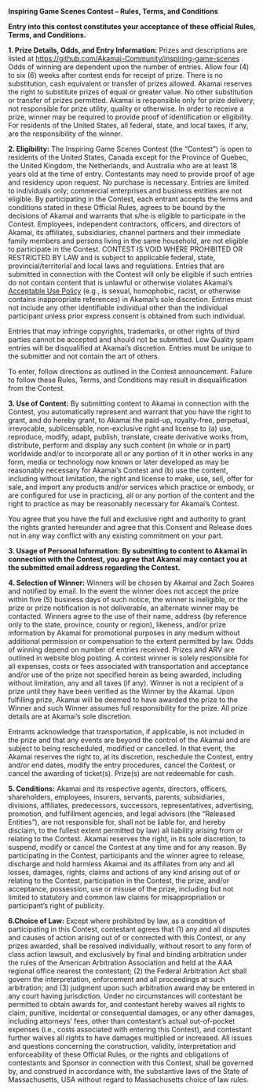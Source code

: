 **Inspiring Game Scenes Contest – Rules, Terms, and Conditions**

**Entry into this contest constitutes your acceptance of these official Rules, Terms, and Conditions.**

**1. Prize Details, Odds, and Entry Information:** Prizes and descriptions are listed at https://github.com/Akamai-Community/inspiring-game-scenes . Odds of winning are dependent upon the number of entries. Allow four (4) to six (6) weeks after contest ends for receipt of prize. There is no substitution, cash equivalent or transfer of prizes allowed. Akamai reserves the right to substitute prizes of equal or greater value. No other substitution or transfer of prizes permitted. Akamai is responsible only for prize delivery; not responsible for prize utility, quality or otherwise. In order to receive a prize, winner may be required to provide proof of identification or eligibility. For residents of the United States, all federal, state, and local taxes, if any, are the responsibility of the winner. 

**2. Eligibility:** The Inspiring Game Scenes Contest (the “Contest”) is open to residents of the United States, Canada except for the Province of Quebec, the United Kingdom, the Netherlands, and Australia who are at least 18 years old at the time of entry. Contestants may need to provide proof of age and residency upon request. No purchase is necessary. Entries are limited to individuals only; commercial enterprises and business entities are not eligible. By participating in the Contest, each entrant accepts the terms and conditions stated in these Official Rules, agrees to be bound by the decisions of Akamai and warrants that s/he is eligible to participate in the Contest. Employees, independent contractors, officers, and directors of Akamai, its affiliates, subsidiaries, channel partners and their immediate family members and persons living in the same household, are not eligible to participate in the Contest. CONTEST IS VOID WHERE PROHIBITED OR RESTRICTED BY LAW and is subject to applicable federal, state, provincial/territorial and local laws and regulations. Entries that are submitted in connection with the Contest will only be eligible if such entries do not contain content that is unlawful or otherwise violates Akamai’s [Acceptable Use Policy](https://www.akamai.com/legal/privacy-and-policies/acceptable-use-policy) (e.g., is sexual, homophobic, racist, or otherwise contains inappropriate references) in Akamai’s sole discretion. Entries must not include any other identifiable individual other than the individual participant unless prior express consent is obtained from such individual. 

Entries that may infringe copyrights, trademarks, or other rights of third parties cannot be accepted and should not be submitted. Low Quality spam entries will be disqualified at Akamai’s discretion. Entries must be unique to the submitter and not contain the art of others. 

To enter, follow directions as outlined in the Contest announcement. Failure to follow these Rules, Terms, and Conditions may result in disqualification from the Contest.

**3. Use of Content:** By submitting content to Akamai in connection with the Contest, you automatically represent and warrant that you have the right to grant, and do hereby grant, to Akamai the paid-up, royalty-free, perpetual, irrevocable, sublicensable, non-exclusive right and license to (a) use, reproduce, modify, adapt, publish, translate, create derivative works from, distribute, perform and display any such content (in whole or in part) worldwide and/or to incorporate all or any portion of it in other works in any form, media or technology now known or later developed as may be reasonably necessary for Akamai’s Contest and (b) use the content, including without limitation, the right and license to make, use, sell, offer for sale, and import any products and/or services which practice or embody, or are configured for use in practicing, all or any portion of the content and the right to practice as may be reasonably necessary for Akamai’s Contest. 

You agree that you have the full and exclusive right and authority to grant the rights granted hereunder and agree that this Consent and Release does not in any way conflict with any existing commitment on your part.

**3. Usage of Personal Information:** **By submitting to content to Akamai in connection with the Contest, you agree that Akamai may contact you at the submitted email address regarding the Contest.** 

**4. Selection of Winner:** Winners will be chosen by Akamai and Zach Soares and notified by email. In the event the winner does not accept the prize within five (5) business days of such notice, the winner is ineligible, or the prize or prize notification is not deliverable, an alternate winner may be contacted. Winners agree to the use of their name, address (by reference only to the state, province, county or region), likeness, and/or prize information by Akamai for promotional purposes in any medium without additional permission or compensation to the extent permitted by law.  Odds of winning depend on number of entries received. Prizes and ARV are outlined in website blog posting. A contest winner is solely responsible for all expenses, costs or fees associated with transportation and acceptance and/or use of the prize not specified herein as being awarded, including without limitation, any and all taxes (if any). Winner is not a recipient of a prize until they have been verified as the Winner by the Akamai. Upon fulfilling prize, Akamai will be deemed to have awarded the prize to the Winner and such Winner assumes full responsibility for the prize. All prize details are at Akamai’s sole discretion.

Entrants acknowledge that transportation, if applicable, is not included in the prize and that any events are beyond the control of the Akamai and are subject to being rescheduled, modified or cancelled. In that event, the Akamai reserves the right to, at its discretion, reschedule the Contest, entry and/or end dates, modify the entry procedures, cancel the Contest, or cancel the awarding of ticket(s). Prize(s) are not redeemable for cash.

**5. Conditions:** Akamai and its respective agents, directors, officers, shareholders, employees, insurers, servants, parents, subsidiaries, divisions, affiliates, predecessors, successors, representatives, advertising, promotion, and fulfillment agencies, and legal advisors (the “Released Entities”), are not responsible for, shall not be liable for, and hereby disclaim, to the fullest extent permitted by law) all liability arising from or relating to the Contest. Akamai reserves the right, in its sole discretion, to suspend, modify or cancel the Contest at any time and for any reason. By participating in the Contest, participants and the winner agree to release, discharge and hold harmless Akamai and its affiliates from any and all losses, damages, rights, claims and actions of any kind arising out of or relating to the Contest, participation in the Contest, the prize, and/or acceptance, possession, use or misuse of the prize, including but not limited to statutory and common law claims for misappropriation or participant’s right of publicity. 

**6.Choice of Law:**  Except where prohibited by law, as a condition of participating in this Contest, contestant agrees that (1) any and all disputes and causes of action arising out of or connected with this Contest, or any prizes awarded, shall be resolved individually, without resort to any form of class action lawsuit, and exclusively by final and binding arbitration under the rules of the American Arbitration Association and held at the AAA regional office nearest the contestant; (2) the Federal Arbitration Act shall govern the interpretation, enforcement and all proceedings at such arbitration; and (3) judgment upon such arbitration award may be entered in any court having jurisdiction. Under no circumstances will contestant be permitted to obtain awards for, and contestant hereby waives all rights to claim, punitive, incidental or consequential damages, or any other damages, including attorneys’ fees, other than contestant’s actual out-of-pocket expenses (i.e., costs associated with entering this Contest), and contestant further waives all rights to have damages multiplied or increased. All issues and questions concerning the construction, validity, interpretation and enforceability of these Official Rules, or the rights and obligations of contestants and Sponsor in connection with this Contest, shall be governed by, and construed in accordance with, the substantive laws of the State of Massachusetts, USA without regard to Massachusetts choice of law rules.

 
